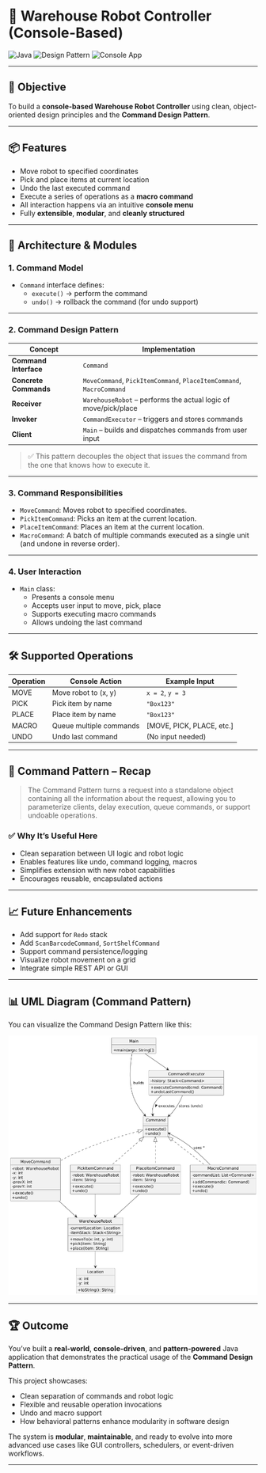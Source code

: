 # 🤖 Warehouse Robot Controller (Console-Based)

![Java](https://img.shields.io/badge/Language-Java-orange)
![Design Pattern](https://img.shields.io/badge/Pattern-Command-blue)
![Console App](https://img.shields.io/badge/Type-ConsoleApp-green)

---

## 🎯 Objective

To build a **console-based Warehouse Robot Controller** using clean, object-oriented design principles and the **Command Design Pattern**.

---

## 📦 Features

- Move robot to specified coordinates
- Pick and place items at current location
- Undo the last executed command
- Execute a series of operations as a **macro command**
- All interaction happens via an intuitive **console menu**
- Fully **extensible**, **modular**, and **cleanly structured**

---

## 🧠 Architecture & Modules

### 1. Command Model

- `Command` interface defines:
    - `execute()` → perform the command
    - `undo()` → rollback the command (for undo support)

---

### 2. Command Design Pattern

| Concept               | Implementation                                                        |
|------------------------|------------------------------------------------------------------------|
| **Command Interface**   | `Command`                                                              |
| **Concrete Commands**   | `MoveCommand`, `PickItemCommand`, `PlaceItemCommand`, `MacroCommand`   |
| **Receiver**            | `WarehouseRobot` – performs the actual logic of move/pick/place        |
| **Invoker**             | `CommandExecutor` – triggers and stores commands                      |
| **Client**              | `Main` – builds and dispatches commands from user input               |

> ✅ This pattern decouples the object that issues the command from the one that knows how to execute it.

---

### 3. Command Responsibilities

- `MoveCommand`: Moves robot to specified coordinates.
- `PickItemCommand`: Picks an item at the current location.
- `PlaceItemCommand`: Places an item at the current location.
- `MacroCommand`: A batch of multiple commands executed as a single unit (and undone in reverse order).

---

### 4. User Interaction

- `Main` class:
    - Presents a console menu
    - Accepts user input to move, pick, place
    - Supports executing macro commands
    - Allows undoing the last command

---

## 🛠️ Supported Operations

| Operation   | Console Action            | Example Input                     |
|------------|---------------------------|----------------------------------|
| MOVE       | Move robot to (x, y)       | `x = 2`, `y = 3`                 |
| PICK       | Pick item by name          | `"Box123"`                       |
| PLACE      | Place item by name         | `"Box123"`                       |
| MACRO      | Queue multiple commands    | [MOVE, PICK, PLACE, etc.]       |
| UNDO       | Undo last command          | (No input needed)               |

---

## 🏁 Command Pattern – Recap

> The Command Pattern turns a request into a standalone object containing all the information about the request, allowing you to parameterize clients, delay execution, queue commands, or support undoable operations.

### ✅ Why It’s Useful Here

- Clean separation between UI logic and robot logic
- Enables features like undo, command logging, macros
- Simplifies extension with new robot capabilities
- Encourages reusable, encapsulated actions

---

## 📈 Future Enhancements

- Add support for `Redo` stack
- Add `ScanBarcodeCommand`, `SortShelfCommand`
- Support command persistence/logging
- Visualize robot movement on a grid
- Integrate simple REST API or GUI

---

## 📊 UML Diagram (Command Pattern)

You can visualize the Command Design Pattern like this:

![Command UML](assets/command-pattern-uml.png)

---

## 🏆 Outcome

You’ve built a **real-world**, **console-driven**, and **pattern-powered** Java application that demonstrates the practical usage of the **Command Design Pattern**.

This project showcases:
- Clean separation of commands and robot logic
- Flexible and reusable operation invocations
- Undo and macro support
- How behavioral patterns enhance modularity in software design

The system is **modular**, **maintainable**, and ready to evolve into more advanced use cases like GUI controllers, schedulers, or event-driven workflows.

---
